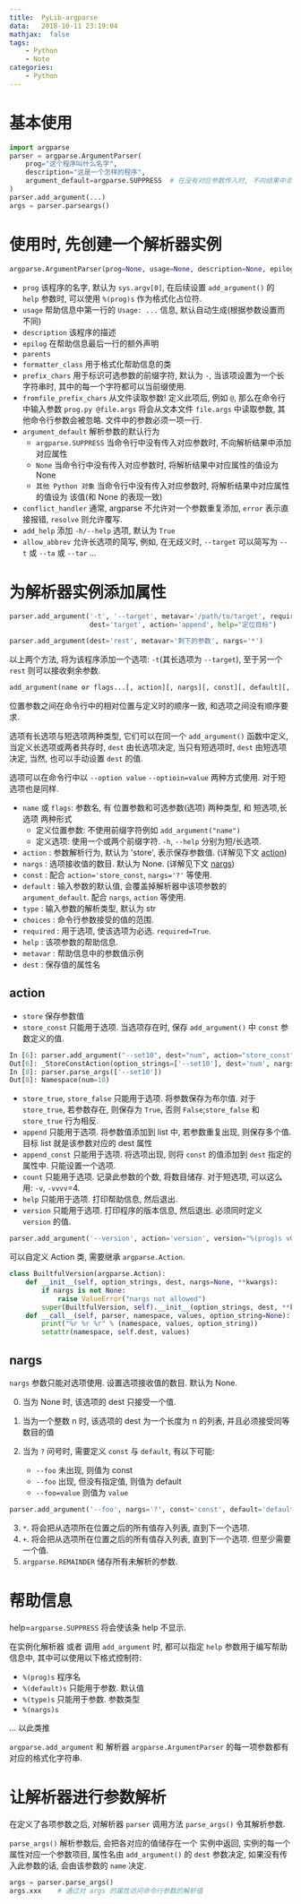 ```yaml
---
title:  PyLib-argparse
data:   2018-10-11 23:19:04
mathjax:  false
tags:
    - Python
    - Note
categories:
    - Python
---
```


# 基本使用

```python
import argparse
parser = argparse.ArgumentParser(
    prog="这个程序叫什么名字",
    description="这是一个怎样的程序",
    argument_default=argparse.SUPPRESS  # 在没有对应参数传入时, 不向结果中添加对应属性.
)
parser.add_argument(...)
args = parser.parseargs()
```

# 使用时, 先创建一个解析器实例

```python
argparse.ArgumentParser(prog=None, usage=None, description=None, epilog=None, parents=[], formatter_class='argparse.HelpFormatter', prefix_chars='-', fromfile_prefix_chars=None, argument_default=None, conflict_handler='error', add_help=True, allow_abbrev=True)
```

- `prog` 该程序的名字, 默认为 `sys.argv[0]`, 在后续设置 `add_argument()` 的 `help` 参数时, 可以使用 `%(prog)s` 作为格式化占位符.
- `usage` 帮助信息中第一行的 `Usage: ...` 信息, 默认自动生成(根据参数设置而不同)
- `description` 该程序的描述
- `epilog` 在帮助信息最后一行的额外声明
- `parents` 
- `formatter_class` 用于格式化帮助信息的类
- `prefix_chars` 用于标识可选参数的前缀字符, 默认为 `-`, 当该项设置为一个长字符串时, 其中的每一个字符都可以当前缀使用.
- `fromfile_prefix_chars` 从文件读取参数! 定义此项后, 例如 `@`, 那么在命令行中输入参数 `prog.py @file.args` 将会从文本文件 `file.args` 中读取参数, 其他命令行参数会被忽略. 文件中的参数必须一项一行.
- `argument_default` 解析参数的默认行为
    - `argparse.SUPPRESS` 当命令行中没有传入对应参数时, 不向解析结果中添加对应属性
    - `None` 当命令行中没有传入对应参数时, 将解析结果中对应属性的值设为 None
    - `其他 Python 对象` 当命令行中没有传入对应参数时, 将解析结果中对应属性的值设为 该值(和 None 的表现一致)
- `conflict_handler` 通常, argparse 不允许对一个参数重复添加, `error` 表示直接报错, `resolve` 则允许覆写.
- `add_help` 添加 `-h/--help` 选项, 默认为 `True`
- `allow_abbrev` 允许长选项的简写, 例如, 在无歧义时, `--target` 可以简写为 `--t` 或 `--ta` 或 `--tar` ...

# 为解析器实例添加属性

```python
parser.add_argument('-t', '--target', metavar='/path/to/target', required=True,
                    dest='target', action='append', help="定位目标")

parser.add_argument(dest='rest', metavar='剩下的参数', nargs='*')
```

以上两个方法, 将为该程序添加一个选项: `-t`(其长选项为 `--target`), 至于另一个 `rest` 则可以接收剩余参数.

```python
add_argument(name or flags...[, action][, nargs][, const][, default][, type][, choices][, required][, help][, metavar][, dest])
```

位置参数之间在命令行中的相对位置与定义时的顺序一致, 和选项之间没有顺序要求.

选项有长选项与短选项两种类型, 它们可以在同一个 `add_argument()` 函数中定义, 当定义长选项或两者共存时, `dest` 由长选项决定, 当只有短选项时, `dest` 由短选项决定, 当然, 也可以手动设置 `dest` 的值.

选项可以在命令行中以 `--option value` `--optioin=value` 两种方式使用. 对于短选项也是同样.

- `name` 或 `flags`: 参数名, 有 位置参数和可选参数(选项) 两种类型, 和 短选项,长选项 两种形式
    - 定义位置参数: 不使用前缀字符例如 `add_argument("name")` 
    - 定义选项: 使用一个或两个前缀字符. `-h`, `--help` 分别为短/长选项.
- `action`      : 参数解析行为, 默认为 'store', 表示保存参数值. (详解见下文 [action](#action))
- `nargs`       : 选项接收值的数目. 默认为 None. (详解见下文 [nargs](#nargs))
- `const`       : 配合 `action='store_const`, `nargs='?'` 等使用.
- `default`     : 输入参数的默认值, 会覆盖掉解析器中该项参数的 `argument_default`. 配合 `nargs`, `action` 等使用.
- `type`        : 输入参数的解析类型, 默认为 str
- `choices`     : 命令行参数接受的值的范围.
- `required`    : 用于选项, 使该选项为必选. `required=True`.
- `help`        : 该项参数的帮助信息.
- `metavar`     : 帮助信息中的参数值示例
- `dest`        : 保存值的属性名

## action

- `store` 保存参数值
- `store_const` 只能用于选项. 当选项存在时, 保存 `add_argument()` 中 `const` 参数定义的值.

```python
In [6]: parser.add_argument("--set10", dest="num", action="store_const", const=10)
Out[6]: _StoreConstAction(option_strings=['--set10'], dest='num', nargs=0, const=10, default=None, type=None, choices=None, help=None, metavar=None)
In [8]: parser.parse_args(['--set10'])
Out[8]: Namespace(num=10)
```

- `store_true`, `store_false` 只能用于选项. 将参数保存为布尔值. 对于 `store_true`, 若参数存在, 则保存为 `True`, 否则 `False`;`store_false` 和 `store_true` 行为相反.
- `append` 只能用于选项. 将参数值添加到 list 中, 若参数重复出现, 则保存多个值. 目标 list 就是该参数对应的 dest 属性
- `append_const` 只能用于选项. 将选项出现, 则将 `const` 的值添加到 `dest` 指定的属性中. 只能设置一个选项.
- `count` 只能用于选项. 记录此参数的个数, 将数目储存. 对于短选项, 可以这么用: `-v`, `-vvvv`=4.
- `help` 只能用于选项. 打印帮助信息, 然后退出.
- `version` 只能用于选项. 打印程序的版本信息, 然后退出. 必须同时定义 `version` 的值. 
```python
parser.add_argument('--version', action='version', version="%(prog)s v0.0")
```

可以自定义 Action 类, 需要继承 `argparse.Action`.

```python
class BuiltfulVersion(argparse.Action):
    def __init__(self, option_strings, dest, nargs=None, **kwargs):
        if nargs is not None:
            raise ValueError("nargs not allowed")
        super(BuiltfulVersion, self).__init__(option_strings, dest, **kwargs)
    def __call__(self, parser, namespace, values, option_string=None):
        print("%r %r %r" % (namespace, values, option_string))
        setattr(namespace, self.dest, values)
```

## nargs

`nargs` 参数只能对选项使用. 设置选项接收值的数目. 默认为 None.

0. 当为 None 时, 该选项的 dest 只接受一个值.

1. 当为一个整数 n 时, 该选项的 dest 为一个长度为 n 的列表, 并且必须接受同等数目的值

2. 当为 `?` 问号时, 需要定义 `const` 与 `default`, 有以下可能:
    - `--foo` 未出现, 则值为 const
    - `--foo` 出现, 但没有指定值, 则值为 default
    - `--foo=value` 则值为 `value`

```python
parser.add_argument('--foo', nargs='?', const='const', default='default')
```

3. `*`. 将会把从选项所在位置之后的所有值存入列表, 直到下一个选项.
4. `+`. 将会把从选项所在位置之后的所有值存入列表, 直到下一个选项. 但至少需要一个值.
5. `argparse.REMAINDER` 储存所有未解析的参数.

# 帮助信息

help=`argparse.SUPPRESS` 将会使该条 help 不显示.

在实例化解析器 或者 调用 `add_argument` 时, 都可以指定 `help` 参数用于编写帮助信息中, 其中可以使用以下格式控制符:

- `%(prog)s` 程序名
- `%(default)s` 只能用于参数. 默认值
- `%(type)s` 只能用于参数. 参数类型
- `%(nargs)s`

... 以此类推

`argparse.add_argument` 和 解析器 `argparse.ArgumentParser` 的每一项参数都有对应的格式化字符串.

# 让解析器进行参数解析

在定义了各项参数之后, 对解析器 `parser` 调用方法 `parse_args()` 令其解析参数.

`parse_args()` 解析参数后, 会把各对应的值储存在一个  实例中返回, 实例的每一个属性对应一个参数项目, 属性名由 `add_argument()` 的 `dest` 参数决定, 如果没有传入此参数的话, 会由该参数的 `name` 决定.

```python
args = parser.parse_args()
args.xxx    # 通过对 args 的属性访问命令行参数的解析值
```
